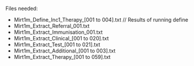 Files needed:

- Mirt1m_Define_Inc1_Therapy_[001 to 004].txt    // Results of running define
- Mirt1m_Extract_Referral_001.txt
- Mirt1m_Extract_Immunisation_001.txt
- Mirt1m_Extract_Clinical_[001 to 020].txt
- Mirt1m_Extract_Test_[001 to 021].txt
- Mirt1m_Extract_Additional_[001 to 003].txt
- Mirt1m_Extract_Therapy_[001 to 059].txt
